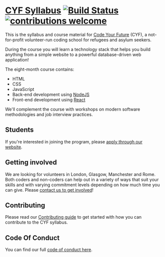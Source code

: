 # [CYF Syllabus](https://codeyourfuture.github.io/syllabus-master/) [![Build Status](https://travis-ci.org/CodeYourFuture/syllabus.svg?branch=master)](https://travis-ci.org/CodeYourFuture/syllabus) [![contributions welcome](https://img.shields.io/badge/contributions-welcome-brightgreen.svg?style=flat)](https://github.com/CodeYourFuture/syllabus/blob/master/CONTRIBUTING.md)

This is the syllabus and course material for
[Code Your Future](https://codeyourfuture.io/) (CYF),
a not-for-profit volunteer-run coding school for refugees and asylum seekers.

During the course you will learn a technology stack that helps you build
anything from a simple website to a powerful database-driven web application!

The eight-month course contains:

* HTML
* CSS
* JavaScript
* Back-end development using [NodeJS](https://nodejs.org)
* Front-end development using [React](https://reactjs.org/)

We'll complement the course with workshops on modern software methodologies
and job interview practices.

## Students

If you're interested in joining the program, please
[apply through our website](https://codeyourfuture.io/students).

## Getting involved

We are looking for volunteers in London, Glasgow, Manchester and Rome.
Both coders and non-coders can help out in a variety of ways
that suit your skills and with varying commitment levels
depending on how much time you can give.
Please [contact us to get involved](https://codeyourfuture.io/volunteers/)!

## Contributing

Please read our [Contributing guide](CONTRIBUTING.md) to get started with how
you can contribute to the CYF syllabus.

## Code Of Conduct

You can find our full [code of conduct here](CODE_OF_CONDUCT.md).
